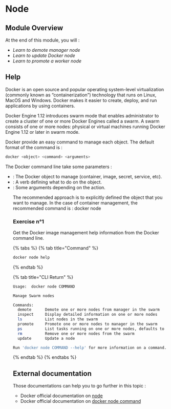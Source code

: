 # Node

## Module Overview

At the end of this module, you will :

* _Learn to demote manager node_
* _Learn to update Docker node_
* _Learn to promote a worker node_

## Help

Docker is an open source and popular operating system-level virtualization (commonly known as “containerization”) technology that runs on Linux, MacOS and Windows. Docker makes it easier to create, deploy, and run applications by using containers.

Docker Engine 1.12 introduces swarm mode that enables administrator to create a cluster of one or more Docker Engines called a swarm. A swarm consists of one or more nodes: physical or virtual machines running Docker Engine 1.12 or later in swarm mode.

Docker provide an easy command to manage each object. The default format of the command is :

```bash
docker <object> <command> <arguments>
```

The Docker command line take some parameters :
* <object> : The Docker object to manage (container, image, secret, service, etc).
* <command> : A verb defining what to do on the object.
* <arguments> : Some arguments depending on the action.

The recommended approach is to explicitly defined the object that you want to manage. In the case of container management, the recommended command is : docker node <command>

### Exercise n°1

Get the Docker image management help information from the Docker command line.

{% tabs %}
{% tab title="Command" %}
```bash
docker node help
```
{% endtab %}

{% tab title="CLI Return" %}
```bash
Usage:	docker node COMMAND

Manage Swarm nodes

Commands:
  demote      Demote one or more nodes from manager in the swarm
  inspect     Display detailed information on one or more nodes
  ls          List nodes in the swarm
  promote     Promote one or more nodes to manager in the swarm
  ps          List tasks running on one or more nodes, defaults to current node
  rm          Remove one or more nodes from the swarm
  update      Update a node

Run 'docker node COMMAND --help' for more information on a command.
```
{% endtab %}
{% endtabs %}

## External documentation

Those documentations can help you to go further in this topic :

* Docker official documentation on [node](https://docs.docker.com/engine/swarm/how-swarm-mode-works/nodes/)
* Docker official documentation on [docker node command](https://docs.docker.com/engine/reference/commandline/node/)
